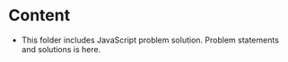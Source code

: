 # Content
- This folder includes JavaScript problem solution. Problem statements and solutions is here.


